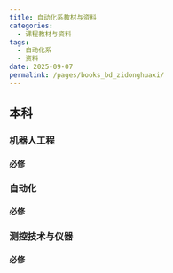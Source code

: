 ```yaml
---
title: 自动化系教材与资料
categories: 
  - 课程教材与资料
tags: 
  - 自动化系
  - 资料
date: 2025-09-07
permalink: /pages/books_bd_zidonghuaxi/
---
```

## 本科
### 机器人工程
#### 必修


### 自动化
#### 必修


### 测控技术与仪器
#### 必修